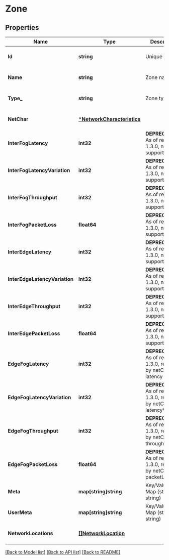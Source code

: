 # Zone

## Properties
Name | Type | Description | Notes
------------ | ------------- | ------------- | -------------
**Id** | **string** | Unique zone ID | [optional] [default to null]
**Name** | **string** | Zone name | [optional] [default to null]
**Type_** | **string** | Zone type | [optional] [default to null]
**NetChar** | [***NetworkCharacteristics**](NetworkCharacteristics.md) |  | [optional] [default to null]
**InterFogLatency** | **int32** | **DEPRECATED** As of release 1.3.0, no longer supported | [optional] [default to null]
**InterFogLatencyVariation** | **int32** | **DEPRECATED** As of release 1.3.0, no longer supported | [optional] [default to null]
**InterFogThroughput** | **int32** | **DEPRECATED** As of release 1.3.0, no longer supported | [optional] [default to null]
**InterFogPacketLoss** | **float64** | **DEPRECATED** As of release 1.3.0, no longer supported | [optional] [default to null]
**InterEdgeLatency** | **int32** | **DEPRECATED** As of release 1.3.0, no longer supported | [optional] [default to null]
**InterEdgeLatencyVariation** | **int32** | **DEPRECATED** As of release 1.3.0, no longer supported | [optional] [default to null]
**InterEdgeThroughput** | **int32** | **DEPRECATED** As of release 1.3.0, no longer supported | [optional] [default to null]
**InterEdgePacketLoss** | **float64** | **DEPRECATED** As of release 1.3.0, no longer supported | [optional] [default to null]
**EdgeFogLatency** | **int32** | **DEPRECATED** As of release 1.3.0, replaced by netChar latency | [optional] [default to null]
**EdgeFogLatencyVariation** | **int32** | **DEPRECATED** As of release 1.3.0, replaced by netChar latencyVariation | [optional] [default to null]
**EdgeFogThroughput** | **int32** | **DEPRECATED** As of release 1.3.0, replaced by netChar throughput | [optional] [default to null]
**EdgeFogPacketLoss** | **float64** | **DEPRECATED** As of release 1.3.0, replaced by netChar packetLoss | [optional] [default to null]
**Meta** | **map[string]string** | Key/Value Pair Map (string, string) | [optional] [default to null]
**UserMeta** | **map[string]string** | Key/Value Pair Map (string, string) | [optional] [default to null]
**NetworkLocations** | [**[]NetworkLocation**](NetworkLocation.md) |  | [optional] [default to null]

[[Back to Model list]](../README.md#documentation-for-models) [[Back to API list]](../README.md#documentation-for-api-endpoints) [[Back to README]](../README.md)


